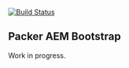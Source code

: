 [![Build Status](https://img.shields.io/travis/shinesolutions/packer-aem-bootstrap.svg)](http://travis-ci.org/shinesolutions/packer-aem-bootstrap)

Packer AEM Bootstrap
--------------------

Work in progress.
